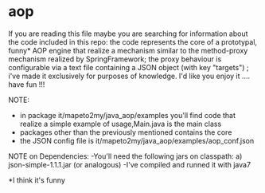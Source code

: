 aop
===

If you are reading this file  maybe you are searching for information about the code included in this repo:
the code represents the core of a prototypal, funny* AOP engine that realize a mechanism similar to the 
method-proxy mechanism realized by SpringFramework; the proxy behaviour is configurable via a text file 
containing a JSON object (with key "targets") ; i've made it exclusively for purposes of knowledge.
I'd like you enjoy it .... have fun !!!

NOTE: 
- in package it/mapeto2my/java_aop/examples you'll find code that realize a simple example of usage,Main.java is the main class
- packages other than the previously mentioned contains the core
- the JSON config file is it/mapeto2my/java_aop/examples/aop_conf.json

NOTE on Dependencies:
-You'll need the following jars on classpath:
	a) json-simple-1.1.1.jar (or analogous)
-I've compiled and runned it with java7


*I think it's funny

